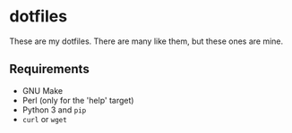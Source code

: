 # dotfiles

These are my dotfiles.  There are many like them, but these ones are
mine.

## Requirements
* GNU Make
* Perl (only for the 'help' target)
* Python 3 and `pip`
* `curl` or `wget`
